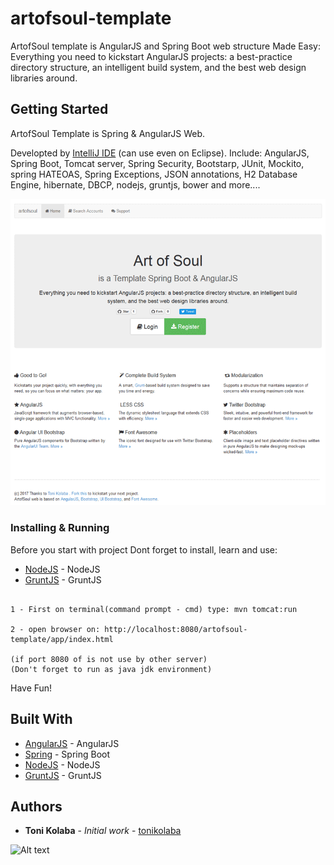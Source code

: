 # artofsoul-template 

ArtofSoul template is AngularJS and Spring Boot web structure Made Easy: Everything you need to kickstart AngularJS projects: a best-practice directory structure, an intelligent build system, and the best web design libraries around.

## Getting Started

ArtofSoul Template is Spring & AngularJS Web.

Developted by [IntelliJ IDE](https://www.jetbrains.com/idea/) (can use even on Eclipse). Include: AngularJS, Spring Boot, Tomcat server, Spring Security, Bootstarp, JUnit, Mockito, spring HATEOAS, Spring Exceptions, JSON annotations, H2 Database Engine, hibernate, DBCP, nodejs, gruntjs, bower and more....

![Alt text](https://github.com/tonikolaba/artofsoul-template/blob/master/webpage.gif?raw=true"ArtofSoul")


### Installing & Running


Before you start with project Dont forget to install, learn and use:

* [NodeJS](https://nodejs.org/en/) - NodeJS
* [GruntJS](https://gruntjs.com/getting-started) - GruntJS


```

1 - First on terminal(command prompt - cmd) type: mvn tomcat:run

2 - open browser on: http://localhost:8080/artofsoul-template/app/index.html

(if port 8080 of is not use by other server)
(Don't forget to run as java jdk environment)

```

Have Fun!
 
## Built With

* [AngularJS](https://angularjs.org/) - AngularJS
* [Spring](https://projects.spring.io/spring-boot/) - Spring Boot
* [NodeJS](https://nodejs.org/en/) - NodeJS
* [GruntJS](https://gruntjs.com/getting-started) - GruntJS


## Authors

* **Toni Kolaba** - *Initial work* - [tonikolaba](https://github.com/tonikolaba)

![Alt text](https://github.com/tonikolaba/aos-ArtistWebpage/blob/master/img/ArtOfSoul.png?raw=true"ArtofSoul")



